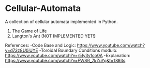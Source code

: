 # Cellular-Automata

A collection of cellular automata implemented in Python.
1. The Game of Life
2. Langton's Ant (NOT IMPLEMENTED YET!)

References:
-Code Base and Logic: https://www.youtube.com/watch?v=d73z8U0iUYE 
-Toroidal Boundary Conditions modulo: 
https://www.youtube.com/watch?v=r5Iy3v1co0A
-Explanation: 
https://www.youtube.com/watch?v=FWSR_7kZuYg&t=1893s